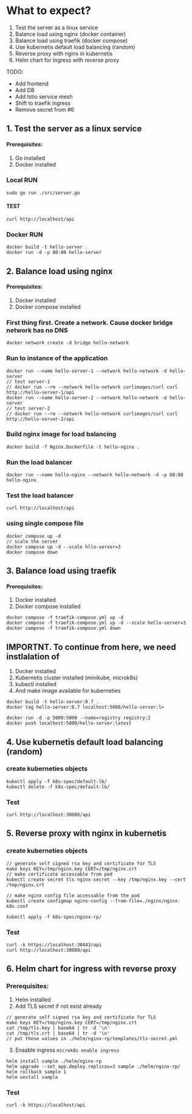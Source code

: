 # What to expect?
1. Test the server as a linux service
2. Balance load using nginx (docker container)
3. Balance load using traefik (docker compose)
4. Use kubernetis default load balancing (random)
5. Reverse proxy with nginx in kubernetis
6. Helm chart for ingress with reverse proxy

TODO:
* Add frontend
* Add DB
* Add Istio service mesh
* Shift to traefik ingress
* Remove secret from #6

## 1. Test the server as a linux service
#### Prerequisites:
1. Go installed
2. Docker installed

### Local RUN
`sudo go run ./src/server.go`

#### TEST
`curl http://localhost/api`


### Docker RUN
```
docker build -t hello-server .
docker run -d -p 80:80 hello-server
```


## 2. Balance load using nginx
#### Prerequisites:
1. Docker installed
2. Docker compose installed

### First thing first. Create a network. Cause docker bridge network has no DNS
`docker network create -d bridge hello-network`

### Run to instance of the application
```
docker run --name hello-server-1 --network hello-network -d hello-server
// test server-1
// docker run --rm --network hello-network curlimages/curl curl http://hello-server-1/api
docker run --name hello-server-2 --network hello-network -d hello-server
// test server-2
// docker run --rm --network hello-network curlimages/curl curl http://hello-server-2/api
```


### Build nginx image for load balancing
`docker build -f Nginx.Dockerfile -t hello-nginx .`

### Run the load balancer
`docker run --name hello-nginx --network hello-network -d -p 80:80 hello-nginx`

### Test the load balancer
`curl http://localhost/api`


### using single compose file
```
docker compose up -d
// scale the server
docker compose up -d --scale hllo-server=3
docker compose down
```


## 3. Balance load using traefik
#### Prerequisites:
1. Docker installed 
2. Docker compose installed

```
docker compose -f traefik-compose.yml up -d
docker compose -f traefik-compose.yml up -d --scale hello-server=3
docker compose -f traefik-compose.yml down
```

## IMPORTNT. To continue from here, we need instlalation of
1. Docker installed
2. Kubernetis cluster installed (minikube, microk8s)
3. kubectl installed
4. And make image available for kuberneties
```
docker build -t hello-server:0.7 .
docker tag hello-server:0.7 localhost:5000/hello-server:l>

docker run -d -p 5000:5000 --name=registry registry:2
docker push localhost:5000/hello-server:latest
```


## 4. Use kubernetis default load balancing (random)
### create kuberneties objects
```
kubectl apply -f k8s-spec/default-lb/
kubectl delete -f k8s-spec/default-lb/
```

### Test
`curl http://localhost:30080/api`


## 5. Reverse proxy with nginx in kubernetis
### create kuberneties objects
```
// generate self signed rsa key and certificate for TLS
make keys KEY=/tmp/nginx.key CERT=/tmp/nginx.crt
// make certificate accessable from pod
kubectl create secret tls nginx-secret --key /tmp/nginx.key --cert /tmp/nginx.crt

// make nginx config file accessable from the pod
kubectl create configmap nginx-config --from-file=./nginx/nginx-k8s.conf

kubectl apply -f k8s-spec/nginx-rp/
```

### Test
```
curl -k https://localhost:30443/api
curl http://localhost:30080/api
```


## 6. Helm chart for ingress with reverse proxy
### Prerequisites:
1. Helm installed
2. Add TLS secret if not exist already
```
// generate self signed rsa key and certificate for TLS
make keys KEY=/tmp/nginx.key CERT=/tmp/nginx.crt
cat /tmp/tls.key | base64 | tr -d '\n'
cat /tmp/tls.crt | base64 | tr -d '\n'
// put these values in ./helm/nginx-rp/templates/tls-secret.yml
```
3. Enaable ingress
`microk8s enable ingress`

```
helm install sample ./helm/nginx-rp
helm upgrade --set app.deploy.replicas=3 sample ./helm/nginx-rp/
helm rollback sample 1
helm unstall sample
```

### Test
```
curl -k https://localhost/api
```
